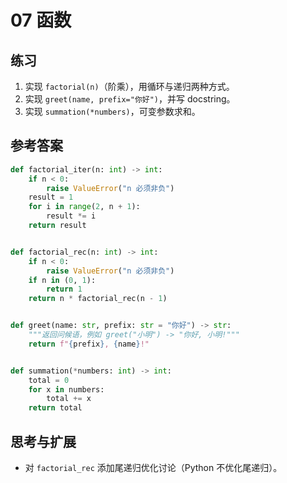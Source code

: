 # 07 函数

## 练习
1) 实现 `factorial(n)`（阶乘），用循环与递归两种方式。
2) 实现 `greet(name, prefix="你好")`，并写 docstring。
3) 实现 `summation(*numbers)`，可变参数求和。

## 参考答案
```python
def factorial_iter(n: int) -> int:
    if n < 0:
        raise ValueError("n 必须非负")
    result = 1
    for i in range(2, n + 1):
        result *= i
    return result


def factorial_rec(n: int) -> int:
    if n < 0:
        raise ValueError("n 必须非负")
    if n in (0, 1):
        return 1
    return n * factorial_rec(n - 1)


def greet(name: str, prefix: str = "你好") -> str:
    """返回问候语，例如 greet("小明") -> "你好, 小明!"""
    return f"{prefix}, {name}!"


def summation(*numbers: int) -> int:
    total = 0
    for x in numbers:
        total += x
    return total
```

## 思考与扩展
- 对 `factorial_rec` 添加尾递归优化讨论（Python 不优化尾递归）。
